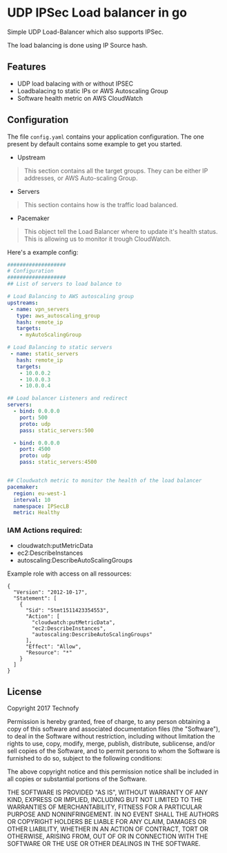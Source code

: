 # UDP IPSec Load balancer in go

Simple UDP Load-Balancer which also supports IPSec.

The load balancing is done using IP Source hash.

## Features
 - UDP load balacing with or without IPSEC
 - Loadbalacing to static IPs or AWS Autoscaling Group
 - Software health metric on AWS CloudWatch
 
 
## Configuration

The file `config.yaml` contains your application configuration. The one present by default contains some example to get you started.

- Upstream

> This section contains all the target groups. They can be either IP addresses, or AWS Auto-scaling Group.

- Servers

> This section contains how is the traffic load balanced.

* Pacemaker

> This object tell the Load Balancer where to update it's health status. This is allowing us to monitor it trough CloudWatch.

Here's a example config:

```yaml
###################
# Configuration
###################
## List of servers to load balance to

# Load Balancing to AWS autoscaling group
upstreams:
 - name: vpn_servers
   type: aws_autoscaling_group
   hash: remote_ip
   targets:
    - myAutoScalingGroup

# Load Balancing to static servers
 - name: static_servers
   hash: remote_ip
   targets:
    - 10.0.0.2
    - 10.0.0.3
    - 10.0.0.4

## Load balancer Listeners and redirect
servers:
  - bind: 0.0.0.0
    port: 500
    proto: udp
    pass: static_servers:500

  - bind: 0.0.0.0
    port: 4500
    proto: udp
    pass: static_servers:4500


## Cloudwatch metric to monitor the health of the load balancer
pacemaker:
  region: eu-west-1
  interval: 10
  namespace: IPSecLB
  metric: Healthy
```

### IAM Actions required:

* cloudwatch:putMetricData
* ec2:DescribeInstances
* autoscaling:DescribeAutoScalingGroups

Example role with access on all ressources:

```
{
  "Version": "2012-10-17",
  "Statement": [
    {
      "Sid": "Stmt1511423354553",
      "Action": [
        "cloudwatch:putMetricData",
        "ec2:DescribeInstances",
        "autoscaling:DescribeAutoScalingGroups"
      ],
      "Effect": "Allow",
      "Resource": "*"
    }
  ]
}

```


## License

Copyright 2017 Technofy

Permission is hereby granted, free of charge, to any person obtaining a copy of this software and associated documentation files (the "Software"), to deal in the Software without restriction, including without limitation the rights to use, copy, modify, merge, publish, distribute, sublicense, and/or sell copies of the Software, and to permit persons to whom the Software is furnished to do so, subject to the following conditions:

The above copyright notice and this permission notice shall be included in all copies or substantial portions of the Software.

THE SOFTWARE IS PROVIDED "AS IS", WITHOUT WARRANTY OF ANY KIND, EXPRESS OR IMPLIED, INCLUDING BUT NOT LIMITED TO THE WARRANTIES OF MERCHANTABILITY, FITNESS FOR A PARTICULAR PURPOSE AND NONINFRINGEMENT. IN NO EVENT SHALL THE AUTHORS OR COPYRIGHT HOLDERS BE LIABLE FOR ANY CLAIM, DAMAGES OR OTHER LIABILITY, WHETHER IN AN ACTION OF CONTRACT, TORT OR OTHERWISE, ARISING FROM, OUT OF OR IN CONNECTION WITH THE SOFTWARE OR THE USE OR OTHER DEALINGS IN THE SOFTWARE.